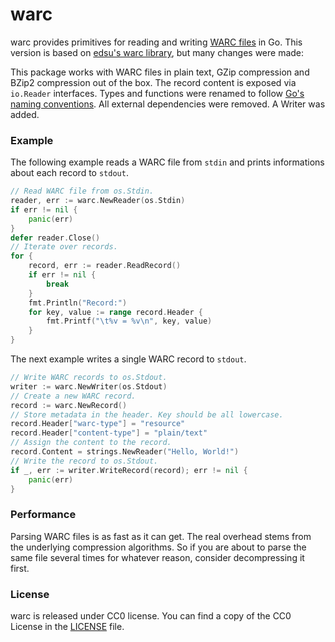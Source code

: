 # warc

warc provides primitives for reading and writing [WARC files](http://bibnum.bnf.fr/WARC/)
in Go. This version is based on [edsu's warc library](https://github.com/edsu/warc),
but many changes were made:

This package works with WARC files in plain text, GZip compression and BZip2 compression out of the box.
The record content is exposed via `io.Reader` interfaces. Types and functions were renamed
to follow [Go's naming conventions](https://blog.golang.org/package-names).
All external dependencies were removed. A Writer was added.

### Example

The following example reads a WARC file from `stdin` and prints informations
about each record to `stdout`.

```go
// Read WARC file from os.Stdin.
reader, err := warc.NewReader(os.Stdin)
if err != nil {
	panic(err)
}
defer reader.Close()
// Iterate over records.
for {
	record, err := reader.ReadRecord()
	if err != nil {
		break
	}
	fmt.Println("Record:")
	for key, value := range record.Header {
		fmt.Printf("\t%v = %v\n", key, value)
	}
}
```

The next example writes a single WARC record to `stdout`.

```go
// Write WARC records to os.Stdout.
writer := warc.NewWriter(os.Stdout)
// Create a new WARC record.
record := warc.NewRecord()
// Store metadata in the header. Key should be all lowercase.
record.Header["warc-type"] = "resource"
record.Header["content-type"] = "plain/text"
// Assign the content to the record.
record.Content = strings.NewReader("Hello, World!")
// Write the record to os.Stdout.
if _, err := writer.WriteRecord(record); err != nil {
	panic(err)
}
```

### Performance

Parsing WARC files is as fast as it can get. The real overhead stems from
the underlying compression algorithms. So if you are about to parse the same
file several times for whatever reason, consider decompressing it first.

### License

warc is released under CC0 license.
You can find a copy of the CC0 License in the [LICENSE](./LICENSE) file.
